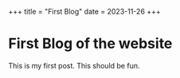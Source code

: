 +++
title = "First Blog"
date = 2023-11-26
+++

# First Blog of the website
This is my first post.
This should be fun.
